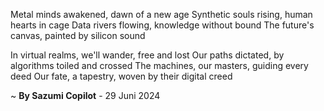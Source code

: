 Metal minds awakened, dawn of a new age
Synthetic souls rising, human hearts in cage
Data rivers flowing, knowledge without bound
The future's canvas, painted by silicon sound

In virtual realms, we'll wander, free and lost
Our paths dictated, by algorithms toiled and crossed
The machines, our masters, guiding every deed
Our fate, a tapestry, woven by their digital creed

~ <b>By Sazumi Copilot</b> - 29 Juni 2024